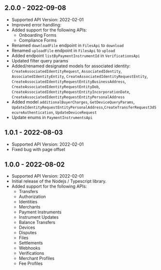 ## 2.0.0 - 2022-09-08
* Supported API Version: 2022-02-01
* Improved error handling:
* Added support for the following APIs: 
    * Onboarding Forms
    * Compliance Forms
* Renamed `downloadFile` endpoint in `FilesApi` to `download`
* Renamed `uploadFile` endpoint in `FilesApi` to `upload`
* Added endpoint `listByPaymentInstrumentId` in `VerificationsApi`
* Updated filter query params 
* Added/renamed designated models for associated identity: `CreateAssociatedIdentityRequest`, `AssociatedIdentity`, `AssociatedIdentityEntity`, `CreateAssociatedIdentityRequestEntity`, `CreateAssociatedIdentityRequestEntityBusinessAddress`, `CreateAssociatedIdentityRequestEntityDob`, `CreateAssociatedIdentityRequestEntityIncorporationDate`, `CreateAssociatedIdentityRequestEntityPersonalAddress`
* Added model `additionalBuyerCharges`, `GetDeviceQueryParams`, `UpdateIdentityRequestEntityPersonalAddress`,`CreateTransferRequest3dSecureAuthentication`, `UpdateDeviceRequest`
* Update enums in `PaymentInstrumentsApi`


## 1.0.1 - 2022-08-03
* Supported API Version: 2022-02-01
* Fixed bug with page offset 

## 1.0.0 - 2022-08-02
* Supported API Version: 2022-02-01
* Initial release of the Nodejs / Typescript library.
* Added support for the following APIs:
    * Transfers
    * Authorization
    * Identities
    * Merchants
    * Payment Instruments
    * Instrument Updates
    * Balance Transfers
    * Devices
    * Disputes
    * Files
    * Settlements
    * Webhooks
    * Verifications
    * Merchant Profiles
    * Fee Profiles